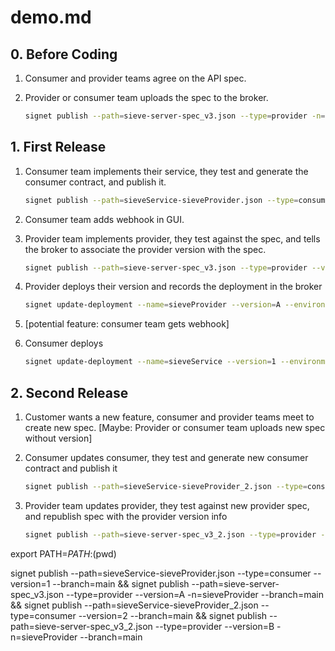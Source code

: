 # demo.md

## 0. Before Coding

1. Consumer and provider teams agree on the API spec.

2. Provider or consumer team uploads the spec to the broker.

    ```bash
    signet publish --path=sieve-server-spec_v3.json --type=provider -n=sieveProvider --branch=main
    ```

## 1. First Release

1. Consumer team implements their service, they test and generate the consumer contract, and publish it.

    ```bash
    signet publish --path=sieveService-sieveProvider.json --type=consumer --version=1 --branch=main
    ```

2. Consumer team adds webhook in GUI.

3. Provider team implements provider, they test against the spec, and tells the broker to associate the provider version with the spec.

    ```bash
    signet publish --path=sieve-server-spec_v3.json --type=provider --version=A -n=sieveProvider --branch=main
    ```

4. Provider deploys their version and records the deployment in the broker

    ```bash
    signet update-deployment --name=sieveProvider --version=A --environment=prod
    ```

5. [potential feature: consumer team gets webhook]

6. Consumer deploys

    ```bash
    signet update-deployment --name=sieveService --version=1 --environment=prod
    ```

## 2. Second Release

1. Customer wants a new feature, consumer and provider teams meet to create new spec. [Maybe: Provider or consumer team uploads new spec without version]

2. Consumer updates consumer, they test and generate new consumer contract and publish it

    ```bash
    signet publish --path=sieveService-sieveProvider_2.json --type=consumer --version=2 --branch=main
    ```

3. Provider team updates provider, they test against new provider spec, and republish spec with the provider version info

    ```bash
    signet publish --path=sieve-server-spec_v3_2.json --type=provider --version=B -n=sieveProvider --branch=main
    ```





export PATH=$PATH:$(pwd)

signet publish --path=sieveService-sieveProvider.json --type=consumer --version=1 --branch=main && signet publish --path=sieve-server-spec_v3.json --type=provider --version=A -n=sieveProvider --branch=main && signet publish --path=sieveService-sieveProvider_2.json --type=consumer --version=2 --branch=main && signet publish --path=sieve-server-spec_v3_2.json --type=provider --version=B -n=sieveProvider --branch=main
